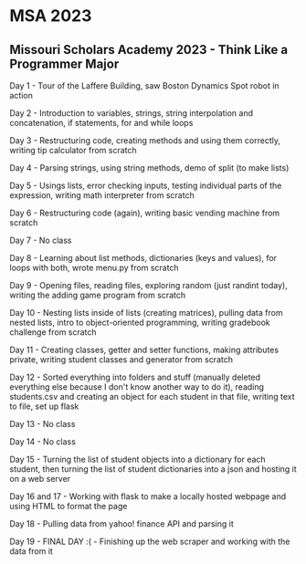 # MSA 2023
## Missouri Scholars Academy 2023 - Think Like a Programmer Major

Day 1 - Tour of the Laffere Building, saw Boston Dynamics Spot robot in action

Day 2 - Introduction to variables, strings, string interpolation and concatenation, if statements, for and while loops

Day 3 - Restructuring code, creating methods and using them correctly, writing tip calculator from scratch

Day 4 - Parsing strings, using string methods, demo of split (to make lists)

Day 5 - Usings lists, error checking inputs, testing individual parts of the expression, writing math interpreter from scratch

Day 6 - Restructuring code (again), writing basic vending machine from scratch

Day 7 - No class

Day 8 - Learning about list methods, dictionaries (keys and values), for loops with both, wrote menu.py from scratch

Day 9 - Opening files, reading files, exploring random (just randint today), writing the adding game program from scratch

Day 10 - Nesting lists inside of lists (creating matrices), pulling data from nested lists, intro to object-oriented programming, writing gradebook challenge from scratch

Day 11 - Creating classes, getter and setter functions, making attributes private, writing student classes and generator from scratch

Day 12 - Sorted everything into folders and stuff (manually deleted everything else because I don't know another way to do it), reading students.csv and creating an object for each student in that file, writing text to file, set up flask

Day 13 - No class

Day 14 - No class

Day 15 - Turning the list of student objects into a dictionary for each student, then turning the list of student dictionaries into a json and hosting it on a web server

Day 16 and 17 - Working with flask to make a locally hosted webpage and using HTML to format the page

Day 18 - Pulling data from yahoo! finance API and parsing it

Day 19 - FINAL DAY :( - Finishing up the web scraper and working with the data from it
